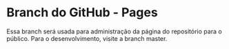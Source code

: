 # Branch do GitHub - Pages

Essa branch será usada para administração da página do repositório para o público. Para o desenvolvimento, visite a branch master.

